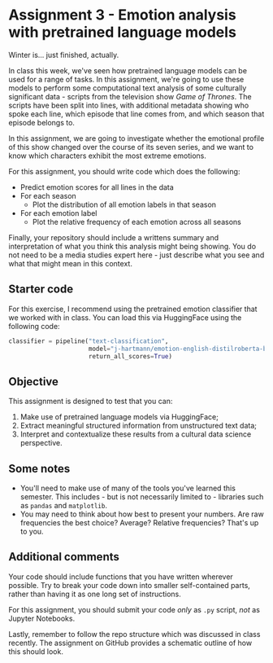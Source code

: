 # Assignment 3 - Emotion analysis with pretrained language models

Winter is... just finished, actually.

In class this week, we've seen how pretrained language models can be used for a range of tasks. In this assignment, we're going to use these models to perform some computational text analysis of some culturally significant data - scripts from the television show *Game of Thrones*. The scripts have been split into lines, with additional metadata showing who spoke each line, which episode that line comes from, and which season that episode belongs to.

In this assignment, we are going to investigate whether the emotional profile of this show changed over the course of its seven series, and we want to know which characters exhibit the most extreme emotions.

For this assignment, you should write code which does the following:

- Predict emotion scores for all lines in the data
- For each season
    - Plot the distribution of all emotion labels in that season
- For each emotion label
    - Plot the relative frequency of each emotion across all seasons

Finally, your repository should include a writtens summary and interpretation of what you think this analysis might being showing. You do not need to be a media studies expert here - just describe what you see and what that might mean in this context.


## Starter code

For this exercise, I recommend using the pretrained emotion classifier that we worked with in class. You can load this via HuggingFace using the following code:

```python
classifier = pipeline("text-classification", 
                      model="j-hartmann/emotion-english-distilroberta-base", 
                      return_all_scores=True)
```                      

## Objective

This assignment is designed to test that you can:

1. Make use of pretrained language models via HuggingFace;
2. Extract meaningful structured information from unstructured text data;
3. Interpret and contextualize these results from a cultural data science perspective.

## Some notes

- You'll need to make use of many of the tools you've learned this semester. This includes - but is not necessarily limited to - libraries such as ```pandas``` and ```matplotlib```.
- You may need to think about how best to present your numbers. Are raw frequencies the best choice? Average? Relative frequencies? That's up to you.

## Additional comments

Your code should include functions that you have written wherever possible. Try to break your code down into smaller self-contained parts, rather than having it as one long set of instructions.

For this assignment, you should submit your code *only* as ```.py``` script, *not* as Jupyter Notebooks.

Lastly, remember to follow the repo structure which was discussed in class recently. The assignment on GitHub provides a schematic outline of how this should look.